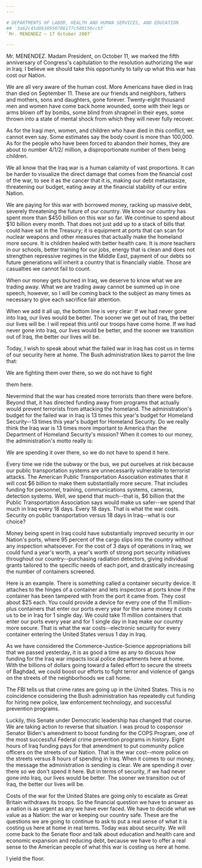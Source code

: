 ```yaml
---
---

# DEPARTMENTS OF LABOR, HEALTH AND HUMAN SERVICES, AND EDUCATION
## `3a62c45d8638950786177c580156ccbf`
`Mr. MENENDEZ — 17 October 2007`

---
```



Mr. MENENDEZ. Madam President, on October 11, we marked the fifth 
anniversary of Congress's capitulation to the resolution authorizing 
the war in Iraq. I believe we should take this opportunity to tally up 
what this war has cost our Nation.

We are all very aware of the human cost. More Americans have died in 
Iraq than died on September 11. These are our friends and neighbors, 
fathers and mothers, sons and daughters, gone forever. Twenty-eight 
thousand men and women have come back home wounded, some with their 
legs or arms blown off by bombs, some blind from shrapnel in their 
eyes, some thrown into a state of mental shock from which they will 
never fully recover.

As for the Iraqi men, women, and children who have died in this 
conflict, we cannot even say. Some estimates say the body count is more 
than 100,000. As for the people who have been forced to abandon their 
homes, they are about to number 4/1/2/ million, a disproportionate 
number of them being children.

We all know that the Iraq war is a human calamity of vast 
proportions. It can be harder to visualize the direct damage that comes 
from the financial cost of the war, to see it as the cancer that it is, 
making our debt metastasize, threatening our budget, eating away at the 
financial stability of our entire Nation.

We are paying for this war with borrowed money, racking up massive 
debt, severely threatening the future of our country. We know our 
country has spent more than $450 billion on this war so far. We 
continue to spend about $10 billion every month. That does not just add 
up to a stack of bills that could have sat in the Treasury; it is 
equipment at ports that can scan for nuclear weapons and other measures 
that actually make the homeland more secure. It is children healed with 
better health care. It is more teachers in our schools, better training 
for our jobs, energy that is clean and does not strengthen repressive 
regimes in the Middle East, payment of our debts so future generations 
will inherit a country that is financially viable. Those are casualties 
we cannot fail to count.

When our money gets burned in Iraq, we deserve to know what we are 
trading away. What we are trading away cannot be summed up in one 
speech, however, so I will be coming back to the subject as many times 
as necessary to give each sacrifice fair attention.

When we add it all up, the bottom line is very clear: If we had never 
gone into Iraq, our lives would be better. The sooner we get out of 
Iraq, the better our lives will be. I will repeat this until our troops 
have come home. If we had never gone into Iraq, our lives would be 
better, and the sooner we transition out of Iraq, the better our lives 
will be.

Today, I wish to speak about what the failed war in Iraq has cost us 
in terms of our security here at home. The Bush administration likes to 
parrot the line that:




 We are fighting them over there, so we do not have to fight 


 them here.


Nevermind that the war has created more terrorists than there were 
before. Beyond that, it has directed funding away from programs that 
actually would prevent terrorists from attacking the homeland. The 
administration's budget for the failed war in Iraq is 13 times this 
year's budget for Homeland Security--13 times this year's budget for 
Homeland Security. Do we really think the Iraq war is 13 times more 
important to America than the Department of Homeland Security's 
mission? When it comes to our money, the administration's motto really 
is:


We are spending it over there, so we do not have to spend it here.

Every time we ride the subway or the bus, we put ourselves at risk 
because our public transportation systems are unnecessarily vulnerable 
to terrorist attacks. The American Public Transportation Association 
estimates that it will cost $6 billion to make them substantially more 
secure. That includes funding for personnel, training, communications 
systems, cameras, detection systems. Well, we spend that much--that is, 
$6 billion that the Public Transportation Association says would make 
us safer--we spend that much in Iraq every 18 days. Every 18 days. That 
is what the war costs. Security on public transportation versus 18 days 
in Iraq--what is our choice?

Money being spent in Iraq could have substantially improved security 
in our Nation's ports, where 95 percent of the cargo slips into the 
country without any inspection whatsoever. For the cost of 3 days of 
operations in Iraq, we could fund a year's worth, a year's worth of 
strong port security initiatives throughout our country--purchasing 
radiation detectors, giving individual grants tailored to the specific 
needs of each port, and drastically increasing the number of containers 
screened.

Here is an example. There is something called a container security 
device. It attaches to the hinges of a container and lets inspectors at 
ports know if the container has been tampered with from the port it 
came from. They cost about $25 each. You could provide a device for 
every one of the 11 million-plus containers that enter our ports every 
year for the same money it costs us to be in Iraq for 1 single day. We 
could take 11 million containers that enter our ports every year and 
for 1 single day in Iraq make our country more secure. That is what the 
war costs--electronic security for every container entering the United 
States versus 1 day in Iraq.

As we have considered the Commerce-Justice-Science appropriations 
bill that we passed yesterday, it is as good a time as any to discuss 
how funding for the Iraq war impacts local police departments here at 
home. With the billions of dollars going toward a failed effort to 
secure the streets of Baghdad, we could boost our efforts to fight 
terror and violence of gangs on the streets of the neighborhoods we 
call home.

The FBI tells us that crime rates are going up in the United States. 
This is no coincidence considering the Bush administration has 
repeatedly cut funding for hiring new police, law enforcement 
technology, and successful prevention programs.

Luckily, this Senate under Democratic leadership has changed that 
course. We are taking action to reverse that situation. I was proud to 
cosponsor Senator Biden's amendment to boost funding for the COPS 
Program, one of the most successful Federal crime prevention programs 
in history. Eight hours of Iraq funding pays for that amendment to put 
community police officers on the streets of our Nation. That is the war 
cost--more police on the streets versus 8 hours of spending in Iraq. 
When it comes to our money, the message the administration is sending 
is clear. We are spending it over there so we don't spend it here. But 
in terms of security, if we had never gone into Iraq, our lives would 
be better. The sooner we transition out of Iraq, the better our lives 
will be.

Costs of the war for the United States are going only to escalate as 
Great Britain withdraws its troops. So the financial question we have 
to answer as a nation is as urgent as any we have ever faced. We have 
to decide what we value as a Nation: the war or keeping our country 
safe. These are the questions we are going to continue to ask to put a 
real sense of what it is costing us here at home in real terms. Today 
was about security. We will come back to the Senate floor and talk 
about education and health care and economic expansion and reducing 
debt, because we have to offer a real sense to the American people of 
what this war is costing us here at home.

I yield the floor.